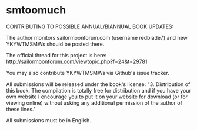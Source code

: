 # smtoomuch

CONTRIBUTING TO POSSIBLE ANNUAL/BIANNUAL BOOK UPDATES:

The author monitors sailormoonforum.com (username redblade7) and new YKYWTMSMWs should be posted there.

The official thread for this project is here: http://sailormoonforum.com/viewtopic.php?f=24&t=29781

You may also contribute YKYWTMSMWs via Github's issue tracker.

All submissions will be released under the book's license: "3. Distribution of this book: The compilation is totally free for distribution and if you have your own website I encourage you to put it on your website for download (or for viewing online) without asking any additional permission of the author of these lines."

All submissions must be in English.

